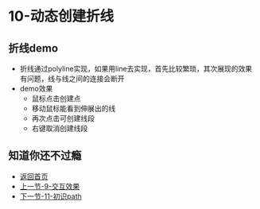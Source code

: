 # 10-动态创建折线

## 折线demo

* 折线通过polyline实现，如果用line去实现，首先比较繁琐，其次展现的效果有问题，线与线之间的连接会断开
* demo效果
  * 鼠标点击创建点
  * 移动鼠标能看到伸展出的线
  * 再次点击可创建线段
  * 右键取消创建线段

## 知道你还不过瘾

* [返回首页](../README.md)
* [上一节-9-交互效果](../9-交互效果/9-交互效果.md)
* [下一节-11-初识path](../11-初识path/11-初识path.md)